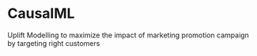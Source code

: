 # CausalML
Uplift Modelling to maximize the impact of marketing promotion campaign by targeting right customers
